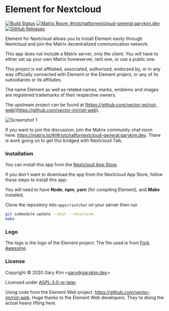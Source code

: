 # Element for Nextcloud

[![Build Status](https://ghdrone.garykim.dev/api/badges/gary-kim/riotchat/status.svg)](https://ghdrone.garykim.dev/gary-kim/riotchat)
[![Matrix Room: #riotchatfornextcloud-general:garykim.dev](https://img.shields.io/matrix/riotchatfornextcloud-general:garykim.dev?label=%23riotchatfornextcloud-general%3Agarykim.dev&logo=matrix&server_fqdn=matrix.org)](https://matrix.to/#/#riotchatfornextcloud-general:garykim.dev)
[![GitHub Releases](https://img.shields.io/github/downloads/gary-kim/riotchat/latest/total?label=downloads)](https://apps.nextcloud.com/apps/riotchat)


Element for Nextcloud allows you to install Element easily through Nextcloud and join the Matrix decentralized communication network.

This app does not include a Matrix server, only the client. You will have to either set up your own Matrix homeserver, rent one, or use a public one.

This project is not affiliated, associated, authorized, endorsed by, or in any way officially connected with Element or the Element project, or any of its subsidiaries or its affiliates.

The name Element as well as related names, marks, emblems and images are registered trademarks of their respective owners.

The upstream project can be found at [https://github.com/vector-im/riot-web](https://github.com/vector-im/riot-web).

![Screenshot 1](https://garykim.dev/res/large/riotchat-for-nextcloud/main-screenshot.png)

If you want to join the discussion, join the Matrix community chat room here: <https://matrix.to/#/#riotchatfornextcloud-general:garykim.dev>. There is work going on to get this bridged with Nextcloud Talk.

### Installation

You can install this app from the [Nextcloud App Store](https://apps.nextcloud.com/apps/riotchat).

If you don't want to download the app from the Nextcloud App Store, follow these steps to install this app:

You will need to have **Node**, **npm**, **yarn** (for compiling Element), and **Make** installed.

Clone the repository into `apps/riotchat` on your server then run
```bash
git submodule update --init --recursive
make
```

### Logo

The logo is the logo of the Element project. The file used is from [Fork Awesome](https://github.com/ForkAwesome/Fork-Awesome/pull/232/).

### License

Copyright © 2020 Gary Kim &lt;<gary@garykim.dev>&gt;

Licensed under [AGPL-3.0-or-later](LICENSE).

Using code from the Element Web project. <https://github.com/vector-im/riot-web>. Huge thanks to the Element Web developers. They're doing the actual heavy lifting here.
